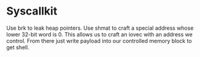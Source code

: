 # Syscallkit

Use brk to leak heap pointers. Use shmat to craft a special address whose lower
32-bit word is 0. This allows us to craft an iovec with an address we control.
From there just write payload into our controlled memory block to get shell.


